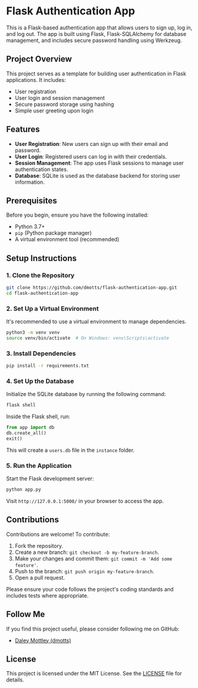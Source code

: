 
# Flask Authentication App

This is a Flask-based authentication app that allows users to sign up, log in, and log out. The app is built using Flask, Flask-SQLAlchemy for database management, and includes secure password handling using Werkzeug.

## Project Overview

This project serves as a template for building user authentication in Flask applications. It includes:
- User registration
- User login and session management
- Secure password storage using hashing
- Simple user greeting upon login

## Features

- **User Registration**: New users can sign up with their email and password.
- **User Login**: Registered users can log in with their credentials.
- **Session Management**: The app uses Flask sessions to manage user authentication states.
- **Database**: SQLite is used as the database backend for storing user information.

## Prerequisites

Before you begin, ensure you have the following installed:
- Python 3.7+
- `pip` (Python package manager)
- A virtual environment tool (recommended)

## Setup Instructions

### 1. Clone the Repository
```bash
git clone https://github.com/dmotts/flask-authentication-app.git
cd flask-authentication-app
```

### 2. Set Up a Virtual Environment
It's recommended to use a virtual environment to manage dependencies.

```bash
python3 -m venv venv
source venv/bin/activate  # On Windows: venv\Scripts\activate
```

### 3. Install Dependencies
```bash
pip install -r requirements.txt
```

### 4. Set Up the Database
Initialize the SQLite database by running the following command:

```bash
flask shell
```

Inside the Flask shell, run:

```python
from app import db
db.create_all()
exit()
```

This will create a `users.db` file in the `instance` folder.

### 5. Run the Application
Start the Flask development server:

```bash
python app.py
```

Visit `http://127.0.0.1:5000/` in your browser to access the app.

## Contributions

Contributions are welcome! To contribute:

1. Fork the repository.
2. Create a new branch: `git checkout -b my-feature-branch`.
3. Make your changes and commit them: `git commit -m 'Add some feature'`.
4. Push to the branch: `git push origin my-feature-branch`.
5. Open a pull request.

Please ensure your code follows the project's coding standards and includes tests where appropriate.

## Follow Me

If you find this project useful, please consider following me on GitHub:
- [Daley Mottley (dmotts)](https://github.com/dmotts)

## License

This project is licensed under the MIT License. See the [LICENSE](LICENSE) file for details.
